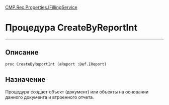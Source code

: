 ﻿---
Link: CMP.Rec.Properties.IFillingService.@CreateByReportInt
---

<!---  Навигация
[Имя проекта](#) :
-->
[CMP.Rec.Properties.IFillingService](Default)

# Процедура CreateByReportInt
---

## Описание

    proc CreateByReportInt (aReport :Def.IReport)

<!--
## Аргументы{#Args}

### Аргумент1

Описание аргумента 1
-->

## Назначение

Процедура создает объект (документ) или объекты на основании данного документа и втроенного отчета.

<!--
## Пример

    CreateByReportInt...
-->

